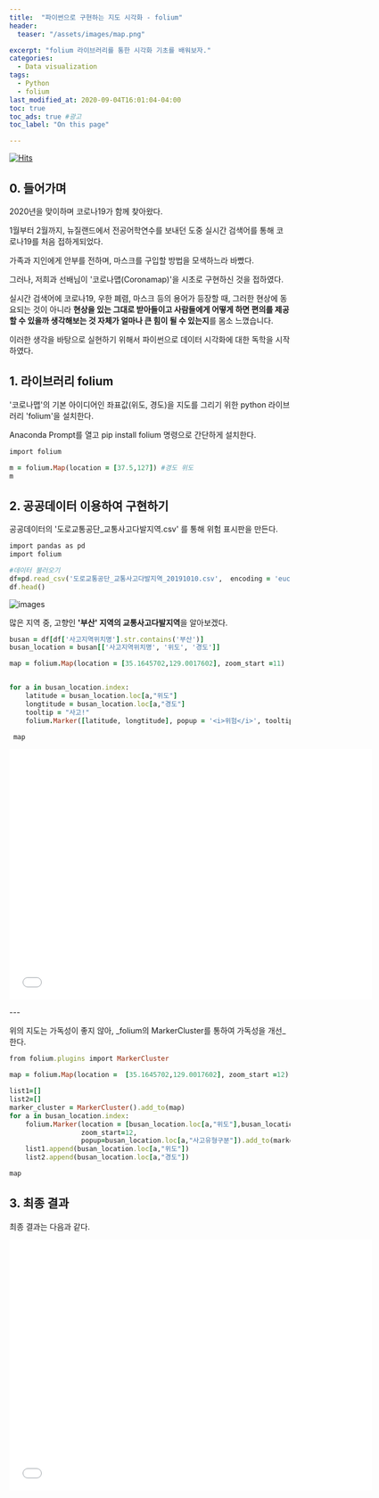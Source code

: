 ```yaml
---
title:  "파이썬으로 구현하는 지도 시각화 - folium"
header:
  teaser: "/assets/images/map.png"

excerpt: "folium 라이브러리를 통한 시각화 기초를 배워보자."
categories:
  - Data visualization
tags:
  - Python
  - folium
last_modified_at: 2020-09-04T16:01:04-04:00
toc: true
toc_ads: true #광고
toc_label: "On this page"

---
```

[![Hits](https://hits.seeyoufarm.com/api/count/incr/badge.svg?url=https%3A%2F%2Frlagywns0213.github.io%2Fdata%2520visualization%2Ffolium%2F&count_bg=%2379C83D&title_bg=%23555555&icon=&icon_color=%23E7E7E7&title=%EC%A1%B0%ED%9A%8C%EC%88%98&edge_flat=false)](https://hits.seeyoufarm.com)
## 0\. 들어가며

2020년을 맞이하며 코로나19가 함께 찾아왔다.

1월부터 2월까지, 뉴질랜드에서 전공어학연수를 보내던 도중 실시간 검색어를 통해 코로나19를 처음 접하게되었다.

가족과 지인에게 안부를 전하며, 마스크를 구입할 방법을 모색하느라 바빴다.

그러나, 저희과 선배님이 '코로나맵(Coronamap)'을 시초로 구현하신 것을 접하였다.

실시간 검색어에 코로나19, 우한 폐렴, 마스크 등의 용어가 등장할 때, 그러한 현상에 동요되는 것이 아니라 **현상을 있는 그대로 받아들이고 사람들에게 어떻게 하면 편의를 제공할 수 있을까 생각해보는 것 자체가 얼마나 큰 힘이 될 수 있는지**를 몸소 느꼈습니다.

이러한 생각을 바탕으로 실현하기 위해서 파이썬으로 데이터 시각화에 대한 독학을 시작하였다.

## 1\. 라이브러리 folium

'코로나맵'의 기본 아이디어인 좌표값(위도, 경도)을 지도를 그리기 위한 python 라이브러리 'folium'을 설치한다.

Anaconda Prompt를 열고 pip install folium 명령으로 간단하게 설치한다.

```ruby
import folium

m = folium.Map(location = [37.5,127]) #경도 위도
m
```

## 2\. 공공데이터 이용하여 구현하기

공공데이터의 '도로교통공단\_교통사고다발지역.csv' 를 통해 위험 표시판을 만든다.

```ruby
import pandas as pd
import folium

#데이터 불러오기
df=pd.read_csv('도로교통공단_교통사고다발지역_20191010.csv',  encoding = 'euc-kr')
df.head()
```

![images](https://blog.kakaocdn.net/dn/n3MHP/btqHXDW7UYM/aFHrJSykqwad52svsEZcP1/img.png)

많은 지역 중, 고향인 **'부산' 지역의 교통사고다발지역**을 알아보겠다.

```ruby
busan = df[df['사고지역위치명'].str.contains('부산')]
busan_location = busan[['사고지역위치명', '위도', '경도']]

map = folium.Map(location = [35.1645702,129.0017602], zoom_start =11)


for a in busan_location.index:
    latitude = busan_location.loc[a,"위도"]
    longtitude = busan_location.loc[a,"경도"]
    tooltip = "사고!"
    folium.Marker([latitude, longtitude], popup = '<i>위험</i>', tooltip =tooltip).add_to(map)   

 map
```

<p><iframe src="/map/map_folium.html" width="650" height="450" frameborder="0" allowfullscreen="" aria-hidden="false"></iframe></p>
---

위의 지도는 가독성이 좋지 않아, _folium의 MarkerCluster를 통하여 가독성을 개선_한다.

```ruby
from folium.plugins import MarkerCluster

map = folium.Map(location =  [35.1645702,129.0017602], zoom_start =12)

list1=[]
list2=[]
marker_cluster = MarkerCluster().add_to(map)
for a in busan_location.index:
    folium.Marker(location = [busan_location.loc[a,"위도"],busan_location.loc[a,"경도"]],
                  zoom_start=12,
                  popup=busan_location.loc[a,"사고유형구분"]).add_to(marker_cluster)
    list1.append(busan_location.loc[a,"위도"])
    list2.append(busan_location.loc[a,"경도"])

map
```
## 3\. 최종 결과

최종 결과는 다음과 같다.

<p><iframe src="/map/cluster_accident.html" width="650" height="450" frameborder="0" allowfullscreen="" aria-hidden="false"></iframe></p>
